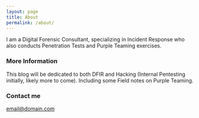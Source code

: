 ```yaml
---
layout: page
title: About
permalink: /about/
---
```


I am a Digital Forensic Consultant, specializing in Incident Response who also conducts Penetration Tests and Purple Teaming exercises.


### More Information

This blog will be dedicated to both DFIR and Hacking (Internal Pentesting initially, likely more to come). Including some Field notes on Purple Teaming.

### Contact me

[email@domain.com](mailto:mike@systemlabs.org)
